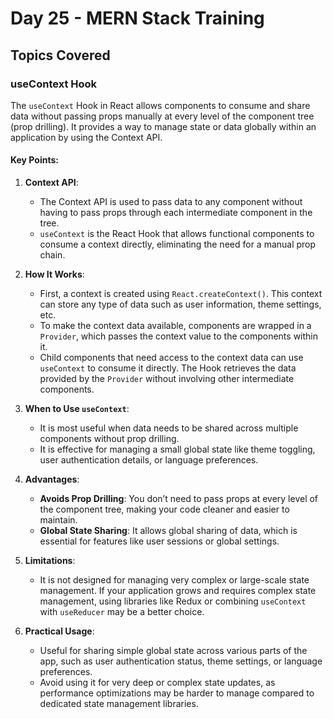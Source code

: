 # Day 25 - MERN Stack Training

## Topics Covered

### useContext Hook

The `useContext` Hook in React allows components to consume and share data without passing props manually at every level of the component tree (prop drilling). It provides a way to manage state or data globally within an application by using the Context API.

#### Key Points:

1. **Context API**:
   - The Context API is used to pass data to any component without having to pass props through each intermediate component in the tree.
   - `useContext` is the React Hook that allows functional components to consume a context directly, eliminating the need for a manual prop chain.

2. **How It Works**:
   - First, a context is created using `React.createContext()`. This context can store any type of data such as user information, theme settings, etc.
   - To make the context data available, components are wrapped in a `Provider`, which passes the context value to the components within it.
   - Child components that need access to the context data can use `useContext` to consume it directly. The Hook retrieves the data provided by the `Provider` without involving other intermediate components.

3. **When to Use `useContext`**:
   - It is most useful when data needs to be shared across multiple components without prop drilling.
   - It is effective for managing a small global state like theme toggling, user authentication details, or language preferences.

4. **Advantages**:
   - **Avoids Prop Drilling**: You don’t need to pass props at every level of the component tree, making your code cleaner and easier to maintain.
   - **Global State Sharing**: It allows global sharing of data, which is essential for features like user sessions or global settings.

5. **Limitations**:
   - It is not designed for managing very complex or large-scale state management. If your application grows and requires complex state management, using libraries like Redux or combining `useContext` with `useReducer` may be a better choice.

6. **Practical Usage**:
   - Useful for sharing simple global state across various parts of the app, such as user authentication status, theme settings, or language preferences.
   - Avoid using it for very deep or complex state updates, as performance optimizations may be harder to manage compared to dedicated state management libraries.

